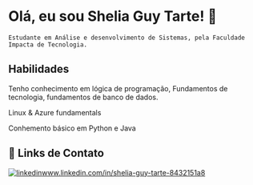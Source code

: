 # Olá, eu sou Shelia Guy Tarte! 👋
    
    Estudante em Análise e desenvolvimento de Sistemas, pela Faculdade Impacta de Tecnologia. 

## Habilidades

   Tenho conhecimento em lógica de programação, Fundamentos de tecnologia, fundamentos de banco de dados. 
   
   Linux & Azure fundamentals 

   Conhemento básico em Python e Java
   

## 🔗 Links de Contato
[![linkedin](https://img.shields.io/badge/linkedin-0A66C2?style=for-the-badge&logo=linkedin&logoColor=white)](https://www.linkedin.com/)www.linkedin.com/in/shelia-guy-tarte-8432151a8
